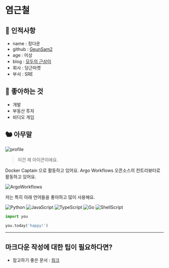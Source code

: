 # 염근철

## 🥸 인적사항

- name : 정다운  
- github : [GeunSam2](https://github.com/dahwoon)
- age : 미상
- blog : [모두의 근삼이](https://ykarma1996.tistory.com/)
- 회사 : 당근마켓
- 부서 : SRE

## 🥕 좋아하는 것

- 개발
- 부동산 투자
- 비디오 게임

## 🐿 아무말

![profile](https://avatars.githubusercontent.com/u/41275199?v=4)
> 이건 제 아이콘이에요.

Docker Captain 으로 활동하고 있어요.
Argo Workflows 오픈소스의 컨트리뷰터로 활동하고 있어요.

![ArgoWorkflows](https://img.shields.io/badge/Argo_Workflows-D9F8F9?style=for-the-badge&logo=Argo&logoColor=E5902D)

저는 특히 아래 언어들을 좋아하고 많이 사용해요.

![Python](https://img.shields.io/badge/python-3670A0?style=for-the-badge&logo=python&logoColor=ffdd54)
![JavaScript](https://img.shields.io/badge/JavaScript-323330?style=for-the-badge&logo=javascript&logoColor=F7DF1E)
![TypeScript](https://img.shields.io/badge/TypeScript-007ACC?style=for-the-badge&logo=typescript&logoColor=white)
![Go](https://img.shields.io/badge/go-%2300ADD8.svg?style=for-the-badge&logo=go&logoColor=white)
![ShellScript](https://img.shields.io/badge/Shell_Script-6E6B6A?style=for-the-badge&logo=gnu-bash&logoColor=white)

```python
import you

you.today('happy!')
```

---

## 마크다운 작성에 대한 팁이 필요하다면?

- 참고하기 좋은 문서 : [링크](https://gist.github.com/ihoneymon/652be052a0727ad59601)
